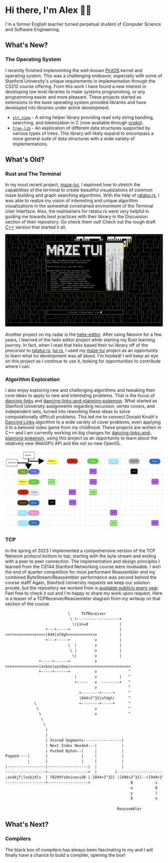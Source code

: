 # Hi there, I'm Alex 👋🏻

I'm a former English teacher turned perpetual student of Computer Science and Software Engineering.

## What's New?

### The Operating System

I recently finished implementing the well-known [PintOS](https://www.scs.stanford.edu/24wi-cs212/labs/project.html) kernel and operating system. This was a challenging endeavor, especially with some of Stanford University's unique requirements in implementation through the CS212 course offering. From this work I have found a new interest in developing low level libraries to make systems programming, or any programming easier and more pleasant. These projects started as extensions to the base operating system provided libraries and have developed into libraries under active development.

- [`str_view`](https://github.com/agl-alexglopez/str_view) - A string helper library providing read only string handling, searching, and tokenization in C (now available through [vcpkg](https://github.com/microsoft/vcpkg)).
- [`tree-lib`](https://github.com/agl-alexglopez/tree-lib) - An exploration of different data structures supported by various types of trees. This library will likely expand to encompass a more general suite of data structures with a wide variety of implementations.

## What's Old?

### Rust and The Terminal

In my most recent project, [maze-tui](https://github.com/agl-alexglopez/maze-tui), I explored how to stretch the capabilities of the terminal to create beautiful visualizations of common maze building and graph searching algorithms. With the help of [ratatui.rs](https://github.com/ratatui-org), I was able to realize my vision of interesting and unique algorithm visualizations in the somewhat constrained environment of the Terminal User Interface. Also, the maintainers for ratatui.rs were very helpful in guiding me towards best practices with their library in the Discussion section of their repository. Go check them out! Check out the rough draft [C++](https://github.com/agl-alexglopez/multithreading-with-mazes) version that started it all.

![demo](/images/demo.gif)

Another project on my radar is the [helix-editor](https://github.com/helix-editor/helix). After using Neovim for a few years, I learned of the helix editor project while starting my Rust learning journey. In fact, when I read that helix based their tui library off of the precursor to [ratatui.rs](https://github.com/ratatui-org), [tui.rs](https://github.com/fdehau/tui-rs), I used my [maze-tui](https://github.com/agl-alexglopez/maze-tui) project as an opportunity to learn what tui development was all about. I'm hooked! I will keep an eye on this project as I continue to use it, looking for opportunities to contribute where I can.

### Algorithm Exploration

I also enjoy exploring new and challenging algorithms and tweaking their core ideas to apply to new and interesting problems. That is the focus of [dancing-links](https://github.com/agl-alexglopez/dancing-links) and [dancing-links-and-planning-pokemon](https://github.com/agl-alexglopez/dancing-links-and-planning-pokemon). What started as Stanford University assignments regarding recursion, vertex covers, and independent sets, turned into reworking these ideas to solve computationally difficult problems. This led me to connect Donald Knuth's [Dancing Links](https://en.wikipedia.org/wiki/Dancing_Links) algorithm to a wide variety of cover problems, even applying it to a beloved video game from my childhood. These projects are written in C++ and I am currently working on big changes for [dancing-links-and-planning-pokemon](https://github.com/agl-alexglopez/dancing-links-and-planning-pokemon), using this project as an opportunity to learn about the relatively new WebGPU API and the not so new OpenGL.

![defense-links](/images/defense-links.png) 

### TCP

In the spring of 2023 I implemented a comprehensive version of the TCP Network protocol bottom to top; starting with the byte stream and ending with a peer to peer connection. The implementation and design principles I learned from the CS144 Stanford Networking course were invaluable. I won the end of quarter competition for most performant Reassembler and my combined ByteStream/Reassembler performance was second behind the course staff! Again, Stanford University requests we keep our solution private, but the repository we worked from is [available publicly every year](https://github.com/CS144). Feel free to check it out and I'm happy to share my work upon request. Here is a teaser of a TCPReceiver/Reassembler diagram from my writeup on that section of the course.

```txt
                            \     TCPReceiver
                             \ +-------------------+
                              \|isn=0              |
                  +---+-----+                      |
>>>>>>>>>>>>>>>>>>|844|afdgh+>>>>>>>>>>>v          |
                  +---+-----+           v          |
                            \  |        v          |
                             \ |        v          |
                              \|        v          |
               +-----+------+           v
<<<<<<<<<<<<<<<|ackno|window|<<<<<<<<<<<<<<<<<<<<<<<<<<<
               +-----+------+           v              ^
                               |        v          |   ^
                               +-----   v  --------+   ^
                                        v              ^
                                 +--------+-----+      ^
                                 |844+2^32|afdgh|      ^
             \                   +--------+-----+      ^                       /
              \                         v              ^                      /
               \                        v              ^                     /
                \                                                           /
                 \                                                         /
                  |                                                       |-First Unacceptable Index-1000
                  |                                                       |
                  | Stored Segments-----------------|                     |
                  | Next Index Needed---|           |                     |
                  | Pushed Bytes--|     |           |                     |
Popped----|       |               |     |           |                     |
          |       |               |     |           |                     |
|-----------------|------------------|  |           |                     |
------------------+------------------+  |        |------------------------|
;asdkjf;laskjdls  | f8299fsdoiuosid8 |-[844+2^32] |[896+2^32]-->[940+2^32]|
------------------+------------------+                  8          s
                                                        a          8
                                                        y          l
                                                        8          n

                                                  Reassembler
```

## What's Next?

### Compilers

The black box of compilers has always been fascinating to my and I will finally have a chance to build a compiler, opening the box!
